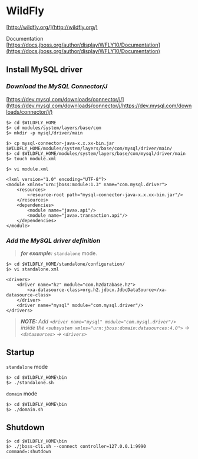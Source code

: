 # WildFly

[http://wildfly.org/](http://wildfly.org/)

Documentation  
[https://docs.jboss.org/author/display/WFLY10/Documentation](https://docs.jboss.org/author/display/WFLY10/Documentation)


## Install MySQL driver

### _Download the MySQL Connector/J_
[https://dev.mysql.com/downloads/connector/j/](https://dev.mysql.com/downloads/connector/j/https://dev.mysql.com/downloads/connector/j/)

```
$> cd $WILDFLY_HOME
$> cd modules/system/layers/base/com
$> mkdir -p mysql/driver/main

$> cp mysql-connector-java-x.x.xx-bin.jar $WILDFLY_HOME/modules/system/layers/base/com/mysql/driver/main/
$> cd $WILDFLY_HOME/modules/system/layers/base/com/mysql/driver/main
$> touch module.xml

$> vi module.xml

<?xml version="1.0" encoding="UTF-8"?>
<module xmlns="urn:jboss:module:1.3" name="com.mysql.driver">
    <resources>
        <resource-root path="mysql-connector-java-x.x.xx-bin.jar"/>
    </resources>
    <dependencies>
        <module name="javax.api"/>
        <module name="javax.transaction.api"/>
    </dependencies>
</module>
```

### _Add the MySQL driver definition_

> _**for example:**_ `standalone` mode.

```
$> cd $WILDFLY_HOME/standalone/configuration/
$> vi standalone.xml

<drivers>
    <driver name="h2" module="com.h2database.h2">
        <xa-datasource-class>org.h2.jdbcx.JdbcDataSource</xa-datasource-class>
    </driver>
    <driver name="mysql" module="com.mysql.driver"/>
</drivers>
```

> _**NOTE:** Add `<driver name="mysql" module="com.mysql.driver"/>` inside the `<subsystem xmlns="urn:jboss:domain:datasources:4.0">` -> `<datasources>` -> `<drivers>`_

## Startup

`standalone` mode
```
$> cd $WILDFLY_HOME\bin
$> ./standalone.sh
```

`domain` mode
```
$> cd $WILDFLY_HOME\bin
$> ./domain.sh
```

## Shutdown
```
$> cd $WILDFLY_HOME\bin
$> ./jboss-cli.sh --connect controller=127.0.0.1:9990 command=:shutdown
```
